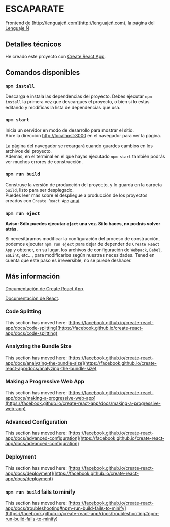 # ESCAPARATE

Frontend de [http://lenguajeñ.com](http://lenguajeñ.com), la página del [Lenguaje Ñ](https://github.com/eduardogarre/lenguaje)

## Detalles técnicos

He creado este proyecto con [Create React App](https://github.com/facebook/create-react-app).

## Comandos disponibles

### `npm install`

Descarga e instala las dependencias del proyecto. Debes ejecutar `npm install` la primera vez que descargues el proyecto, o bien si lo estás editando y modificas la lista de dependencias que usa.

### `npm start`

Inicia un servidor en modo de desarrollo para mostrar el sitio.\
Abre la dirección [http://localhost:3000](http://localhost:3000) en el navegador para ver la página.

La página del navegador se recargará cuando guardes cambios en los archivos del proyecto.\
Además, en el terminal en el que hayas ejecutado `npm start` también podrás ver muchos errores de construcción.

### `npm run build`

Construye la versión de producción del proyecto, y lo guarda en la carpeta `build`, listo para ser desplegado.\
Puedes leer más sobre el despliegue a producción de los proyectos creados con `Create React App` [aquí](https://facebook.github.io/create-react-app/docs/deployment).

### `npm run eject`

**Aviso: Sólo puedes ejecutar `eject` una vez. Si lo haces, no podrás volver atrás.**

Si necesitáramos modificar la configuración del proceso de construcción, podemos ejecutar `npm run eject` para dejar de depender de `Create React App` y obtener, en su lugar, los archivos de configuración de `Webpack`, `Babel`, `ESLint`, etc..., para modificarlos según nuestras necesidades.
Tened en cuenta que este paso es irreversible, no se puede deshacer.

## Más información

[Documentación de Create React App](https://facebook.github.io/create-react-app/docs/getting-started).

[Documentación de React](https://reactjs.org/).

### Code Splitting

This section has moved here: [https://facebook.github.io/create-react-app/docs/code-splitting](https://facebook.github.io/create-react-app/docs/code-splitting)

### Analyzing the Bundle Size

This section has moved here: [https://facebook.github.io/create-react-app/docs/analyzing-the-bundle-size](https://facebook.github.io/create-react-app/docs/analyzing-the-bundle-size)

### Making a Progressive Web App

This section has moved here: [https://facebook.github.io/create-react-app/docs/making-a-progressive-web-app](https://facebook.github.io/create-react-app/docs/making-a-progressive-web-app)

### Advanced Configuration

This section has moved here: [https://facebook.github.io/create-react-app/docs/advanced-configuration](https://facebook.github.io/create-react-app/docs/advanced-configuration)

### Deployment

This section has moved here: [https://facebook.github.io/create-react-app/docs/deployment](https://facebook.github.io/create-react-app/docs/deployment)

### `npm run build` fails to minify

This section has moved here: [https://facebook.github.io/create-react-app/docs/troubleshooting#npm-run-build-fails-to-minify](https://facebook.github.io/create-react-app/docs/troubleshooting#npm-run-build-fails-to-minify)
